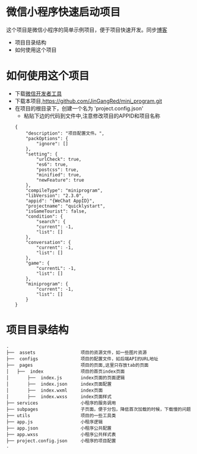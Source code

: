 # 微信小程序快速启动项目

这个项目是微信小程序的简单示例项目，便于项目快速开发。同步[博客](https://www.cnblogs.com/kingkangstudy/category/1319541.html)

  - 项目目录结构
  - 如何使用这个项目

# 如何使用这个项目
  - 下载[微信开发者工具](https://developers.weixin.qq.com/miniprogram/dev/devtools/download.html)
  - 下载本项目,https://github.com/JinGangRed/mini_program.git
  - 在项目的根目录下，创建一个名为 'project.config.json'
    - 粘贴下边的代码到文件中,注意修改项目的APPID和项目名称
    ```
    {
	    "description": "项目配置文件。",
	    "packOptions": {
		    "ignore": []
	    },
	    "setting": {
		    "urlCheck": true,
		    "es6": true,
		    "postcss": true,
		    "minified": true,
		    "newFeature": true
	    },
	    "compileType": "miniprogram",
	    "libVersion": "2.3.0",
	    "appid": "{WeChat AppID}",
	    "projectname": "quicklystart",
	    "isGameTourist": false,
	    "condition": {
		    "search": {
			"current": -1,
			"list": []
		},
		"conversation": {
			"current": -1,
			"list": []
		},
		"game": {
			"currentL": -1,
			"list": []
		},
		"miniprogram": {
			"current": -1,
			"list": []
	    }
    }
    ```
# 项目目录结构
```
.
├──  assets                 项目的资源文件，如一些图片资源
├──  configs                项目的配置文件，如后端API的URL地址  
├──  pages                  项目的页面,这里只存放tab的页面
│   ├──  index              项目的首页index页面
│       ├──  index.js       index页面的页面逻辑
│       ├──  index.json     index页面配置  
│       ├──  index.wxml     index页面 
│       ├──  index.wxss     index页面样式
├── services                小程序的服务调用
├── subpages                子页面，便于分包，降低首次加载的时候，下载慢的问题
├── utils                   项目的一些工具类
├── app.js                  小程序逻辑
├── app.json                小程序公共配置
├── app.wxss                小程序公共样式表
├── project.config.json     小程序的项目配置
.


```



